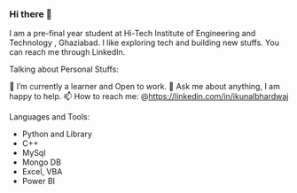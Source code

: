 ### Hi there 👋

<!--
**kunalbhardwaj2602/kunalbhardwaj2602** is a ✨ _special_ ✨ repository because its `README.md` (this file) appears on your GitHub profile.

Here are some ideas to get you started:

- 🔭 I’m currently working on ...
- 🌱 I’m currently learning ...
- 👯 I’m looking to collaborate on ...
- 🤔 I’m looking for help with ...
- 💬 Ask me about ...
- 📫 How to reach me: ...
- 😄 Pronouns: ...
- ⚡ Fun fact: ...
-->
I am a pre-final year student at Hi-Tech Institute of Engineering and Technology , Ghaziabad. I like exploring tech and building new stuffs. You can reach me through LinkedIn.

Talking about Personal Stuffs:

🌱 I’m currently a learner and Open to work.
💬 Ask me about anything, I am happy to help.
📫 How to reach me: @https://linkedin.com/in/ikunalbhardwaj

Languages and Tools:

 * Python and Library
 * C++
 * MySql
 * Mongo DB
 * Excel, VBA
 * Power BI
 
 
